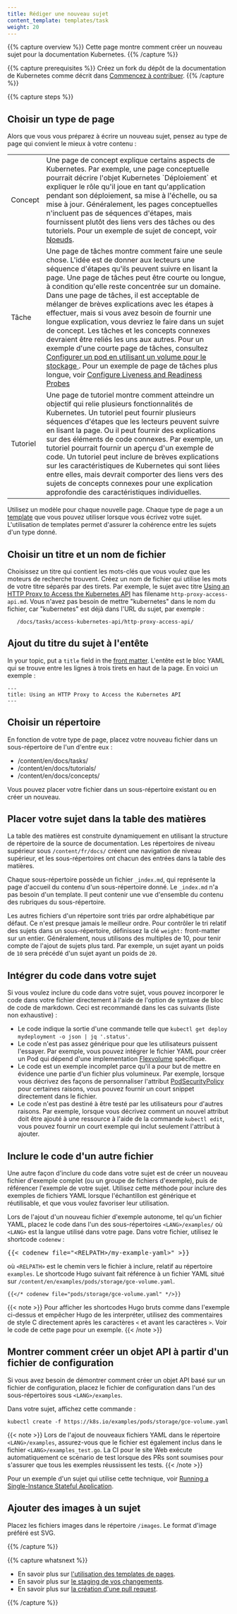 ```yaml
---
title: Rédiger une nouveau sujet
content_template: templates/task
weight: 20
---
```


{{% capture overview %}}
Cette page montre comment créer un nouveau sujet pour la documentation Kubernetes.
{{% /capture %}}

{{% capture prerequisites %}}
Créez un fork du dépôt de la documentation de Kubernetes comme décrit dans [Commencez à contribuer](/fr/docs/contribute/start/).
{{% /capture %}}

{{% capture steps %}}

## Choisir un type de page

Alors que vous vous préparez à écrire un nouveau sujet, pensez au type de page qui convient le mieux à votre contenu :

<table>

  <tr>
    <td>Concept</td>
    <td>Une page de concept explique certains aspects de Kubernetes. Par exemple, une page conceptuelle pourrait décrire l'objet Kubernetes `Déploiement` et expliquer le rôle qu'il joue en tant qu'application pendant son déploiement, sa mise à l'échelle, ou sa mise à jour. Généralement, les pages conceptuelles n'incluent pas de séquences d'étapes, mais fournissent plutôt des liens vers des tâches ou des tutoriels. Pour un exemple de sujet de concept, voir <a href="/fr/docs/concepts/architecture/nodes/">Noeuds</a>.</td>
  </tr>

  <tr>
    <td>Tâche</td>
    <td>Une page de tâches montre comment faire une seule chose. L'idée est de donner aux lecteurs une séquence d'étapes qu'ils peuvent suivre en lisant la page. Une page de tâches peut être courte ou longue, à condition qu'elle reste concentrée sur un domaine. Dans une page de tâches, il est acceptable de mélanger de brèves explications avec les étapes à effectuer, mais si vous avez besoin de fournir une longue explication, vous devriez le faire dans un sujet de concept. Les tâches et les concepts connexes devraient être reliés les uns aux autres. Pour un exemple d'une courte page de tâches, consultez <a href="/fr/docs/tasks/configure-pod-container/configure-volume-storage/">Configurer un pod en utilisant un volume pour le stockage
</a>. Pour un exemple de page de tâches plus longue, voir <a href="/docs/tasks/configure-pod-container/configure-liveness-readiness-probes/">Configure Liveness and Readiness Probes</a></td>
  </tr>

  <tr>
    <td>Tutoriel</td>
    <td>Une page de tutoriel montre comment atteindre un objectif qui relie plusieurs fonctionnalités de Kubernetes. Un tutoriel peut fournir plusieurs séquences d'étapes que les lecteurs peuvent suivre en lisant la page. Ou il peut fournir des explications sur des éléments de code connexes. Par exemple, un tutoriel pourrait fournir un aperçu d'un exemple de code. Un tutoriel peut inclure de brèves explications sur les caractéristiques de Kubernetes qui sont liées entre elles, mais devrait comporter des liens vers des sujets de concepts connexes pour une explication approfondie des caractéristiques individuelles.</td>
  </tr>

</table>

Utilisez un modèle pour chaque nouvelle page.
Chaque type de page a un [template](/docs/contribute/style/page-templates/) que vous pouvez utiliser lorsque vous écrivez votre sujet.
L'utilisation de templates permet d'assurer la cohérence entre les sujets d'un type donné.

## Choisir un titre et un nom de fichier

Choisissez un titre qui contient les mots-clés que vous voulez que les moteurs de recherche trouvent.
Créez un nom de fichier qui utilise les mots de votre titre séparés par des tirets.
Par exemple, le sujet avec titre [Using an HTTP Proxy to Access the Kubernetes API](/docs/tasks/access-kubernetes-api/http-proxy-access-api/) has filename `http-proxy-access-api.md`.
Vous n'avez pas besoin de mettre "kubernetes" dans le nom du fichier, car "kubernetes" est déjà dans l'URL du sujet, par exemple :

       /docs/tasks/access-kubernetes-api/http-proxy-access-api/

## Ajout du titre du sujet à l'entête

In your topic, put a `title` field in the [front matter](https://jekyllrb.com/docs/frontmatter/).
L'entête est le bloc YAML qui se trouve entre les lignes à trois tirets en haut de la page.
En voici un exemple :

    ---
    title: Using an HTTP Proxy to Access the Kubernetes API
    ---

## Choisir un répertoire

En fonction de votre type de page, placez votre nouveau fichier dans un sous-répertoire de l'un d'entre eux :

* /content/en/docs/tasks/
* /content/en/docs/tutorials/
* /content/en/docs/concepts/

Vous pouvez placer votre fichier dans un sous-répertoire existant ou en créer un nouveau.

## Placer votre sujet dans la table des matières

La table des matières est construite dynamiquement en utilisant la structure de répertoire de la source de documentation.
Les répertoires de niveau supérieur sous `/content/fr/docs/` créent une navigation de niveau supérieur, et les sous-répertoires ont chacun des entrées dans la table des matières.

Chaque sous-répertoire possède un fichier `_index.md`, qui représente la page d'accueil du contenu d'un sous-répertoire donné.
Le `_index.md` n'a pas besoin d'un template.
Il peut contenir une vue d'ensemble du contenu des rubriques du sous-répertoire.

Les autres fichiers d'un répertoire sont triés par ordre alphabétique par défaut.
Ce n'est presque jamais le meilleur ordre.
Pour contrôler le tri relatif des sujets dans un sous-répertoire, définissez la clé `weight:` front-matter sur un entier.
Généralement, nous utilisons des multiples de 10, pour tenir compte de l'ajout de sujets plus tard.
Par exemple, un sujet ayant un poids de `10` sera précédé d'un sujet ayant un poids de `20`.

## Intégrer du code dans votre sujet

Si vous voulez inclure du code dans votre sujet, vous pouvez incorporer le code dans votre fichier directement à l'aide de l'option de syntaxe de bloc de code de markdown.
Ceci est recommandé dans les cas suivants (liste non exhaustive) :

* Le code indique la sortie d'une commande telle que `kubectl get deploy mydeployment -o json | jq '.status'`.
* Le code n'est pas assez générique pour que les utilisateurs puissent l'essayer.
  Par exemple, vous pouvez intégrer le fichier YAML pour créer un Pod qui dépend d'une implementation [Flexvolume](/docs/concepts/storage/volumes#flexvolume) spécifique.
* Le code est un exemple incomplet parce qu'il a pour but de mettre en évidence une partie d'un fichier plus volumineux.
  Par exemple, lorsque vous décrivez des façons de personnaliser l'attribut [PodSecurityPolicy](/docs/tasks/administer-cluster/sysctl-cluster/#podsecuritypolicy) pour certaines raisons, vous pouvez fournir un court snippet directement dans le fichier.
* Le code n'est pas destiné à être testé par les utilisateurs pour d'autres raisons.
  Par exemple, lorsque vous décrivez comment un nouvel attribut doit être ajouté à une ressource à l'aide de la commande `kubectl edit`, vous pouvez fournir un court exemple qui inclut seulement l'attribut à ajouter.

## Inclure le code d'un autre fichier

Une autre façon d'inclure du code dans votre sujet est de créer un nouveau fichier d'exemple complet (ou un groupe de fichiers d'exemple), puis de référencer l'exemple de votre sujet.
Utilisez cette méthode pour inclure des exemples de fichiers YAML lorsque l'échantillon est générique et réutilisable, et que vous voulez favoriser leur utilisation.

Lors de l'ajout d'un nouveau fichier d'exemple autonome, tel qu'un fichier YAML, placez le code dans l'un des sous-répertoires `<LANG>/examples/` où `<LANG>` est la langue utilisé dans votre page.
Dans votre fichier, utilisez le shortcode `codenew` :

<pre>&#123;&#123;&lt; codenew file="&lt;RELPATH&gt;/my-example-yaml&gt;" &gt;&#125;&#125;</pre>

où `<RELPATH>` est le chemin vers le fichier à inclure, relatif au répertoire `examples`.
Le shortcode Hugo suivant fait référence à un fichier YAML situé sur `/content/en/examples/pods/storage/gce-volume.yaml`.

```none
{{</* codenew file="pods/storage/gce-volume.yaml" */>}}
```

{{< note >}}
Pour afficher les shortcodes Hugo bruts comme dans l'exemple ci-dessus et empêcher Hugo de les interpréter, utilisez des commentaires de style C directement après les caractères `<` et avant les caractères `>`.
Voir le code de cette page pour un exemple.
{{< /note >}}

## Montrer comment créer un objet API à partir d'un fichier de configuration

Si vous avez besoin de démontrer comment créer un objet API basé sur un fichier de configuration, placez le fichier de configuration dans l'un des sous-répertoires sous `<LANG>/examples`.

Dans votre sujet, affichez cette commande :

```
kubectl create -f https://k8s.io/examples/pods/storage/gce-volume.yaml
```

{{< note >}}
Lors de l'ajout de nouveaux fichiers YAML dans le répertoire `<LANG>/examples`, assurez-vous que le fichier est également inclus dans le fichier `<LANG>/examples_test.go`.
La CI pour le site Web exécute automatiquement ce scénario de test lorsque des PRs sont soumises pour s'assurer que tous les exemples réussissent les tests.
{{< /note >}}

Pour un exemple d'un sujet qui utilise cette technique, voir [Running a Single-Instance Stateful Application](/docs/tutorials/stateful-application/run-stateful-application/).

## Ajouter des images à un sujet

Placez les fichiers images dans le répertoire `/images`.
Le format d'image préféré est SVG.

{{% /capture %}}

{{% capture whatsnext %}}

* En savoir plus sur [l'utilisation des templates de pages](/docs/home/contribute/page-templates/).
* En savoir plus sur [le staging de vos changements](/docs/home/contribute/stage-documentation-changes/).
* En savoir plus sur [la création d'une pull request](/docs/home/contribute/create-pull-request/).

{{% /capture %}}
